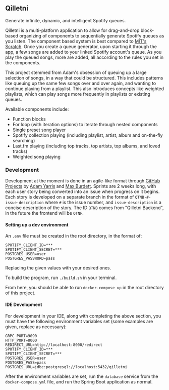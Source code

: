 ## Qilletni
Generate infinite, dynamic, and intelligent Spotify queues.

Qilletni is a multi-platform application to allow for drag-and-drop block-based organizing of components to sequentially generate Spotify queues as you listen. The component based system is best compared to [MIT's Scratch](https://scratch.mit.edu/). Once you create a queue generator, upon starting it through the app, a few songs are added to your linked Spotify account's queue. As you play the queued songs, more are added, all according to the rules you set in the components.

This project stemmed from Adam's obsession of queuing up a large selection of songs, in a way that could be structured. This includes patterns like queuing up the same few songs over and over again, and wanting to continue playing from a playlist. This also introduces concepts like weighted playlists, which can play songs more frequently in playlists or existing queues.

Available components include:
- Function blocks
- For loop (with iteration options) to iterate through nested components
- Single preset song player
- Spotify collection playing (including playlist, artist, album and on-the-fly searching)
- Last.fm playing (including top tracks, top artists, top albums, and loved tracks)
- Weighted song playing

### Development

Development at the moment is done in an agile-like format through [GitHub Projects](https://github.com/users/RubbaBoy/projects/3) by [Adam Yarris](https://github.com/RubbaBoy) and [Max Burdett](https://github.com/lollygagger). Sprints are 2 weeks long, with each user story being converted into an issue when progress on it begins. Each story is developed on a separate branch in the format of `QTNB-#-issue-description` where `#` is the issue number, and `issue-description` is a concise description of the story. The ID `QTNB` comes from "Qilletni Backend", in the future the frontend will be `QTNF`.

#### Setting up a dev environment

An `.env` file must be created in the root directory, in the format of:
```
SPOTIFY_CLIENT_ID=***
SPOTIFY_CLIENT_SECRET=***
POSTGRES_USER=user
POSTGRES_PASSWORD=pass
```

Replacing the given values with your desired ones.

To build the program, run `./build.sh` in your terminal.

From here, you should be able to run `docker-compose up` in the root directory of this project.

#### IDE Development

For development in your IDE, along with completing the above section, you must have the following environment variables set (some examples are given, replace as necessary):
```
GRPC_PORT=9090
HTTP_PORT=8000
REDIRECT_URL=http://localhost:8000/redirect
SPOTIFY_CLIENT_ID=***
SPOTIFY_CLIENT_SECRET=***
POSTGRES_USER=user
POSTGRES_PASS=pass
POSTGRES_URL=jdbc:postgresql://localhost:5432/qilletni
```

After the environment variables are set, run the `database` service from the `docker-compose.yml` file, and run the Spring Boot application as normal.
